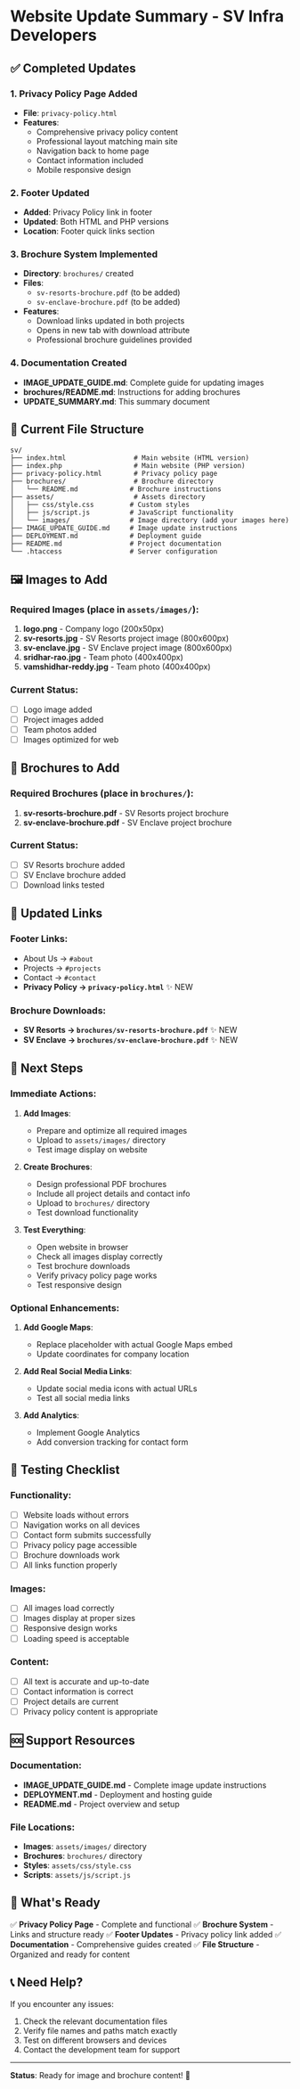 # Website Update Summary - SV Infra Developers

## ✅ **Completed Updates**

### 1. **Privacy Policy Page Added**
- **File**: `privacy-policy.html`
- **Features**:
  - Comprehensive privacy policy content
  - Professional layout matching main site
  - Navigation back to home page
  - Contact information included
  - Mobile responsive design

### 2. **Footer Updated**
- **Added**: Privacy Policy link in footer
- **Updated**: Both HTML and PHP versions
- **Location**: Footer quick links section

### 3. **Brochure System Implemented**
- **Directory**: `brochures/` created
- **Files**: 
  - `sv-resorts-brochure.pdf` (to be added)
  - `sv-enclave-brochure.pdf` (to be added)
- **Features**:
  - Download links updated in both projects
  - Opens in new tab with download attribute
  - Professional brochure guidelines provided

### 4. **Documentation Created**
- **IMAGE_UPDATE_GUIDE.md**: Complete guide for updating images
- **brochures/README.md**: Instructions for adding brochures
- **UPDATE_SUMMARY.md**: This summary document

## 📁 **Current File Structure**
```
sv/
├── index.html                 # Main website (HTML version)
├── index.php                  # Main website (PHP version)
├── privacy-policy.html        # Privacy policy page
├── brochures/                 # Brochure directory
│   └── README.md             # Brochure instructions
├── assets/                    # Assets directory
│   ├── css/style.css         # Custom styles
│   ├── js/script.js          # JavaScript functionality
│   └── images/               # Image directory (add your images here)
├── IMAGE_UPDATE_GUIDE.md     # Image update instructions
├── DEPLOYMENT.md             # Deployment guide
├── README.md                 # Project documentation
└── .htaccess                 # Server configuration
```

## 🖼️ **Images to Add**

### Required Images (place in `assets/images/`):
1. **logo.png** - Company logo (200x50px)
2. **sv-resorts.jpg** - SV Resorts project image (800x600px)
3. **sv-enclave.jpg** - SV Enclave project image (800x600px)
4. **sridhar-rao.jpg** - Team photo (400x400px)
5. **vamshidhar-reddy.jpg** - Team photo (400x400px)

### Current Status:
- [ ] Logo image added
- [ ] Project images added
- [ ] Team photos added
- [ ] Images optimized for web

## 📄 **Brochures to Add**

### Required Brochures (place in `brochures/`):
1. **sv-resorts-brochure.pdf** - SV Resorts project brochure
2. **sv-enclave-brochure.pdf** - SV Enclave project brochure

### Current Status:
- [ ] SV Resorts brochure added
- [ ] SV Enclave brochure added
- [ ] Download links tested

## 🔗 **Updated Links**

### Footer Links:
- About Us → `#about`
- Projects → `#projects`
- Contact → `#contact`
- **Privacy Policy → `privacy-policy.html`** ✨ NEW

### Brochure Downloads:
- **SV Resorts → `brochures/sv-resorts-brochure.pdf`** ✨ NEW
- **SV Enclave → `brochures/sv-enclave-brochure.pdf`** ✨ NEW

## 🎯 **Next Steps**

### Immediate Actions:
1. **Add Images**:
   - Prepare and optimize all required images
   - Upload to `assets/images/` directory
   - Test image display on website

2. **Create Brochures**:
   - Design professional PDF brochures
   - Include all project details and contact info
   - Upload to `brochures/` directory
   - Test download functionality

3. **Test Everything**:
   - Open website in browser
   - Check all images display correctly
   - Test brochure downloads
   - Verify privacy policy page works
   - Test responsive design

### Optional Enhancements:
1. **Add Google Maps**:
   - Replace placeholder with actual Google Maps embed
   - Update coordinates for company location

2. **Add Real Social Media Links**:
   - Update social media icons with actual URLs
   - Test all social media links

3. **Add Analytics**:
   - Implement Google Analytics
   - Add conversion tracking for contact form

## 📱 **Testing Checklist**

### Functionality:
- [ ] Website loads without errors
- [ ] Navigation works on all devices
- [ ] Contact form submits successfully
- [ ] Privacy policy page accessible
- [ ] Brochure downloads work
- [ ] All links function properly

### Images:
- [ ] All images load correctly
- [ ] Images display at proper sizes
- [ ] Responsive design works
- [ ] Loading speed is acceptable

### Content:
- [ ] All text is accurate and up-to-date
- [ ] Contact information is correct
- [ ] Project details are current
- [ ] Privacy policy content is appropriate

## 🆘 **Support Resources**

### Documentation:
- **IMAGE_UPDATE_GUIDE.md** - Complete image update instructions
- **DEPLOYMENT.md** - Deployment and hosting guide
- **README.md** - Project overview and setup

### File Locations:
- **Images**: `assets/images/` directory
- **Brochures**: `brochures/` directory
- **Styles**: `assets/css/style.css`
- **Scripts**: `assets/js/script.js`

## 🎉 **What's Ready**

✅ **Privacy Policy Page** - Complete and functional
✅ **Brochure System** - Links and structure ready
✅ **Footer Updates** - Privacy policy link added
✅ **Documentation** - Comprehensive guides created
✅ **File Structure** - Organized and ready for content

## 📞 **Need Help?**

If you encounter any issues:
1. Check the relevant documentation files
2. Verify file names and paths match exactly
3. Test on different browsers and devices
4. Contact the development team for support

---

**Status**: Ready for image and brochure content! 🚀
